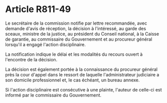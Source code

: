 # Article R811-49

Le secrétaire de la commission notifie par lettre recommandée, avec demande d'avis de réception, la décision à l'intéressé, au garde des sceaux, ministre de la justice, au président du Conseil national, à la Caisse de garantie, au commissaire du Gouvernement et au procureur général lorsqu'il a engagé l'action disciplinaire.

La notification indique le délai et les modalités du recours ouvert à l'encontre de la décision.

La décision est également portée à la connaissance du procureur général près la cour d'appel dans le ressort de laquelle l'administrateur judiciaire a son domicile professionnel et, le cas échéant, un bureau annexe.

Si l'action disciplinaire est consécutive à une plainte, l'auteur de celle-ci est informé par le commissaire du Gouvernement.
